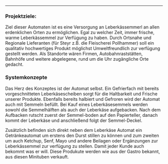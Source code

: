 ---

### Projektziele:

Ziel dieser Automaten ist es eine Versorgung an Leberkässemmerl an allen erdenklichen Orten zu ermöglichen. Egal zu welcher Zeit, immer frische, warme Leberkässemmel zur Verfügung zu haben.
Durch Ortsnahe und Regionale Lieferanten (für Steyr z.B. die Fleischerei Pollhammer) soll ein qualitativ hochwertiges Produkt möglichst Umweltfreundlich zur verfügung gestellt werden.
Als Standorte wären Firmen, Autobahnraststätten, Bahnhöfe und weitere abgelegene, rund um die Uhr zugängliche Orte gedacht.


### Systemkonzepte

Das Herz des Konzeptes ist der Automat selbst. Ein Gefrierfach mit bereits vorgeschnitteten Leberkäsescheiben sorgt für die Haltbarkeit und Frische unserer Produkte. Ebenfalls bereits halbiert und Gefroren wird der Automat auch mit Semmeln befüllt. Bei Kauf eines Leberkäsesemmels werden sowohl die Semmelhälften als auch der Leberkäse aufgebacken. Nach dem Aufbacken rutscht zuerst der Semmel-boden auf den Papierteller, danach kommt der Leberkäse und anschließend folgt der Semmel-Deckel.

Zusätzlich befinden sich direkt neben dem Leberkäse Automat ein Getränkeautomat um erstens den Durst stillen zu können und zum zweiten um auch Ketchup, Senf, Mayo und andere Beilagen oder Ergänzungen zur Leberkässemmel zur verfügung zu stellen. Damit jeder Kunde auch bekommt was er will.
Diese Produkute werden wie aus der Gastro bekannt, aus diesen Minituben verkauft. 
